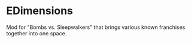 # EDimensions
Mod for "Bombs vs. Sleepwalkers" that brings various known franchises together into one space.
